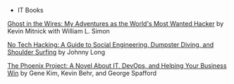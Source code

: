 - IT Books

[Ghost in the Wires: My Adventures as the World's Most Wanted Hacker](http://index-of.es/EBooks/GhostintheWiresByKevinMitnick.pdf) by Kevin Mitnick with William L. Simon

[No Tech Hacking: A Guide to Social Engineering, Dumpster Diving, and Shoulder Surfing](https://doc.lagout.org/Others/No%20Tech%20Hacking%20A%20Guide%20to%20Social%20Engineering%20Dumpster%20Diving%20%26%20Shoulder%20Surfing.pdf) by Johnny Long

[The Phoenix Project: A Novel About IT, DevOps, and Helping Your Business Win](https://itrevolution.com/wp-content/uploads/files/PhoenixProjectExcerpt.pdf) by Gene Kim, Kevin Behr, and George Spafford 
